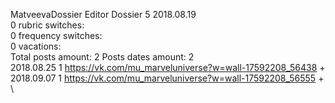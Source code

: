 MatveevaDossier	Editor Dossier 5 2018.08.19\
0 rubric switches:\
0 frequency switches:\
0 vacations:\
Total posts amount: 2	Posts dates amount: 2\
2018.08.25 1 https://vk.com/mu_marveluniverse?w=wall-17592208_56438 +	\
2018.09.07 1 https://vk.com/mu_marveluniverse?w=wall-17592208_56555 +	\
